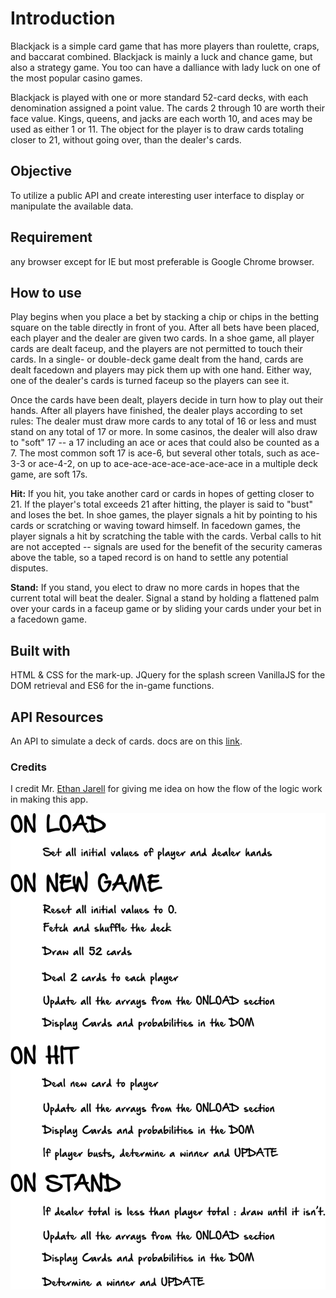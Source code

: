 ﻿# Introduction

Blackjack is a simple card game that has more players than roulette, craps, and baccarat combined.
Blackjack is mainly a luck and chance game, but also a strategy game.
You too can have a dalliance with lady luck on one of the most popular casino games.

Blackjack is played with one or more standard 52-card decks, with each denomination assigned a point value. The cards 2 through 10 are worth their face value. Kings, queens, and jacks are each worth 10, and aces may be used as either 1 or 11. The object for the player is to draw cards totaling closer to 21, without going over, than the dealer's cards.

## Objective

To utilize a public API and create interesting user interface to display or manipulate the available data.

## Requirement

any browser except for IE but most preferable is Google Chrome browser.

## How to use

Play begins when you place a bet by stacking a chip or chips in the betting square on the table directly in front of you. After all bets have been placed, each player and the dealer are given two cards. In a shoe game, all player cards are dealt faceup, and the players are not permitted to touch their cards. In a single- or double-deck game dealt from the hand, cards are dealt facedown and players may pick them up with one hand. Either way, one of the dealer's cards is turned faceup so the players can see it.

Once the cards have been dealt, players decide in turn how to play out their hands. After all players have finished, the dealer plays according to set rules: The dealer must draw more cards to any total of 16 or less and must stand on any total of 17 or more. In some casinos, the dealer will also draw to "soft" 17 -- a 17 including an ace or aces that could also be counted as a 7. The most common soft 17 is ace-6, but several other totals, such as ace-3-3 or ace-4-2, on up to ace-ace-ace-ace-ace-ace-ace in a multiple deck game, are soft 17s.

**Hit:** If you hit, you take another card or cards in hopes of getting closer to 21. If the player's total exceeds 21 after hitting, the player is said to "bust" and loses the bet. In shoe games, the player signals a hit by pointing to his cards or scratching or waving toward himself. In facedown games, the player signals a hit by scratching the table with the cards. Verbal calls to hit are not accepted -- signals are used for the benefit of the security cameras above the table, so a taped record is on hand to settle any potential disputes.

**Stand:** If you stand, you elect to draw no more cards in hopes that the current total will beat the dealer. Signal a stand by holding a flattened palm over your cards in a faceup game or by sliding your cards under your bet in a facedown game.

## Built with

HTML & CSS for the mark-up.
JQuery for the splash screen
VanillaJS for the DOM retrieval and
ES6 for the in-game functions.

## API Resources

An API to simulate a deck of cards.
docs are on this [link](http://deckofcardsapi.com/).

### Credits

I credit Mr. [Ethan Jarell](https://twitter.com/jarrell_ethan) for giving me idea on how the flow of the logic work in making this app.

<img src="./blackjack logic flow.png" />
